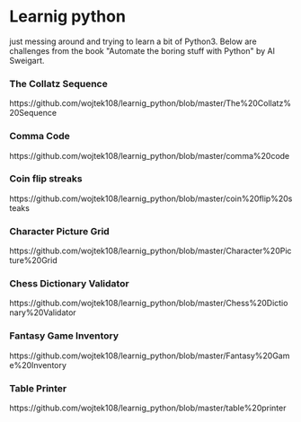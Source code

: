 # Learnig python
just messing around and trying to learn a bit of Python3. Below are challenges from the book "Automate the boring stuff with Python" by Al Sweigart.

<h3>The Collatz Sequence</h3>
https://github.com/wojtek108/learnig_python/blob/master/The%20Collatz%20Sequence



<h3>Comma Code</h3>
https://github.com/wojtek108/learnig_python/blob/master/comma%20code


<h3>Coin flip streaks</h3>
https://github.com/wojtek108/learnig_python/blob/master/coin%20flip%20steaks

<h3>Character Picture Grid</h3>
https://github.com/wojtek108/learnig_python/blob/master/Character%20Picture%20Grid

<h3>Chess Dictionary Validator</h3>
https://github.com/wojtek108/learnig_python/blob/master/Chess%20Dictionary%20Validator

<h3>Fantasy Game Inventory</h3>
https://github.com/wojtek108/learnig_python/blob/master/Fantasy%20Game%20Inventory

<h3>Table Printer</h3>
https://github.com/wojtek108/learnig_python/blob/master/table%20printer
